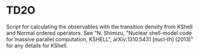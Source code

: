 # TD2O
Script for calculating the observables with the transition density from KShell and Normal ordered operators.
See "N. Shimizu, "Nuclear shell-model code for massive parallel computation, KSHELL",
arXiv:1310.5431 [nucl-th] (2013)" for any details for KShell.
